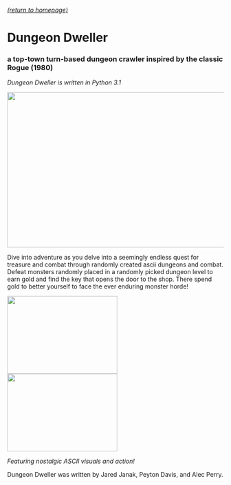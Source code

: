 [*(return to homepage)*](https://arperry99.github.io/)
# Dungeon Dweller
### a top-town turn-based dungeon crawler inspired by the classic Rogue (1980)
*Dungeon Dweller is written in Python 3.1*

<a href="https://arperry99.github.io/dungeon_dweller/images/title.PNG"><img src="https://arperry99.github.io/dungeon_dweller/images/title.PNG" width="511" height="362" /></a>

Dive into adventure as you delve into a seemingly endless quest for treasure and 
combat through randomly created ascii dungeons and combat. Defeat monsters randomly 
placed in a randomly picked dungeon level to earn gold and find the key that opens
the door to the shop. There spend gold to better yourself to face the ever enduring
monster horde!  

<a href="https://arperry99.github.io/dungeon_dweller/images/map-closed.PNG"><img src="https://arperry99.github.io/dungeon_dweller/images/map-closed.PNG" width="256" height="181" /></a><a href="https://arperry99.github.io/dungeon_dweller/images/map-open.PNG" ><img src="https://arperry99.github.io/dungeon_dweller/images/map-open.PNG" width="256" height="181" /></a>

*Featuring nostalgic ASCII visuals and action!*
 
Dungeon Dweller was written by Jared Janak, Peyton Davis, and Alec Perry. 
